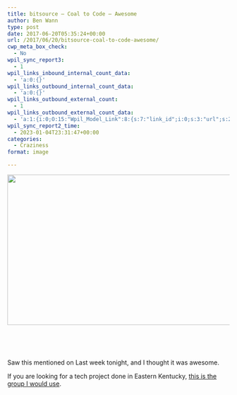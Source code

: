 ```yaml
---
title: bitsource – Coal to Code – Awesome
author: Ben Wann
type: post
date: 2017-06-20T05:35:24+00:00
url: /2017/06/20/bitsource-coal-to-code-awesome/
cwp_meta_box_check:
  - No
wpil_sync_report3:
  - 1
wpil_links_inbound_internal_count_data:
  - 'a:0:{}'
wpil_links_outbound_internal_count_data:
  - 'a:0:{}'
wpil_links_outbound_external_count:
  - 1
wpil_links_outbound_external_count_data:
  - 'a:1:{i:0;O:15:"Wpil_Model_Link":8:{s:7:"link_id";i:0;s:3:"url";s:26:"http://www.bitsourceky.com";s:4:"host";s:15:"bitsourceky.com";s:8:"internal";b:0;s:4:"post";N;s:6:"anchor";s:29:"this is the group I would use";s:15:"added_by_plugin";b:0;s:8:"location";s:7:"content";}}'
wpil_sync_report2_time:
  - 2023-01-04T23:31:47+00:00
categories:
  - Craziness
format: image

---
```

[<img decoding="async" loading="lazy" class="alignleft wp-image-1135 size-large" src="https://benwann.com/wp-content/uploads/2017/06/2017-06-20-00_32_45-Bit-Source-_-Coal-to-Code-1024x484.png" alt="" width="720" height="340" srcset="https://benwann.com/wp-content/uploads/2017/06/2017-06-20-00_32_45-Bit-Source-_-Coal-to-Code-1024x484.png 1024w, https://benwann.com/wp-content/uploads/2017/06/2017-06-20-00_32_45-Bit-Source-_-Coal-to-Code-300x142.png 300w, https://benwann.com/wp-content/uploads/2017/06/2017-06-20-00_32_45-Bit-Source-_-Coal-to-Code-768x363.png 768w, https://benwann.com/wp-content/uploads/2017/06/2017-06-20-00_32_45-Bit-Source-_-Coal-to-Code-50x24.png 50w, https://benwann.com/wp-content/uploads/2017/06/2017-06-20-00_32_45-Bit-Source-_-Coal-to-Code.png 1569w" sizes="(max-width: 720px) 100vw, 720px" />][1]

&nbsp;

&nbsp;

Saw this mentioned on Last week tonight, and I thought it was awesome.

If you are looking for a tech project done in Eastern Kentucky, [this is the group I would use][1].

 [1]: http://www.bitsourceky.com